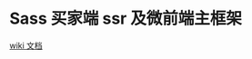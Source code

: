 # Sass 买家端 ssr 及微前端主框架

[wiki 文档](https://www.tapd.cn/66473603/markdown_wikis/show/#1166473603001000825)
